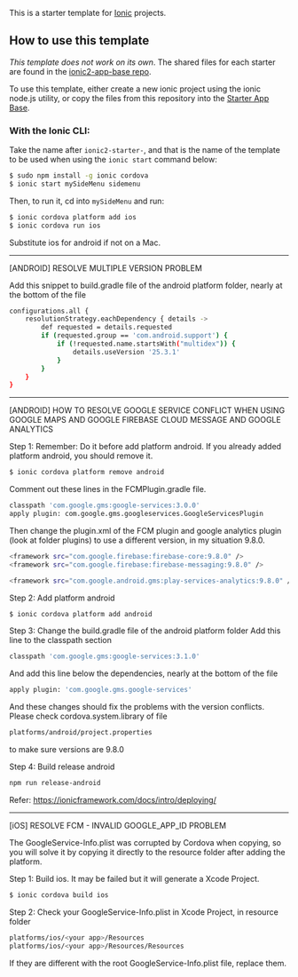 This is a starter template for [Ionic](http://ionicframework.com/docs/) projects.

## How to use this template

*This template does not work on its own*. The shared files for each starter are found in the [ionic2-app-base repo](https://github.com/driftyco/ionic2-app-base).

To use this template, either create a new ionic project using the ionic node.js utility, or copy the files from this repository into the [Starter App Base](https://github.com/driftyco/ionic2-app-base).

### With the Ionic CLI:

Take the name after `ionic2-starter-`, and that is the name of the template to be used when using the `ionic start` command below:

```bash
$ sudo npm install -g ionic cordova
$ ionic start mySideMenu sidemenu
```

Then, to run it, cd into `mySideMenu` and run:

```bash
$ ionic cordova platform add ios
$ ionic cordova run ios
```

Substitute ios for android if not on a Mac.

*********************************************************************************************
[ANDROID] RESOLVE MULTIPLE VERSION PROBLEM

Add this snippet to build.gradle file of the android platform folder, nearly at the bottom of the file

```bash
configurations.all {
    resolutionStrategy.eachDependency { details ->
        def requested = details.requested
        if (requested.group == 'com.android.support') {
            if (!requested.name.startsWith("multidex")) {
                details.useVersion '25.3.1'            
            }
        }
    }
}
```

*********************************************************************************************
[ANDROID] HOW TO RESOLVE GOOGLE SERVICE CONFLICT WHEN USING GOOGLE MAPS AND GOOGLE FIREBASE CLOUD MESSAGE AND GOOGLE ANALYTICS

Step 1: Remember: Do it before add platform android. If you already added platform android, you should remove it.
```bash
$ ionic cordova platform remove android
```

Comment out these lines in the FCMPlugin.gradle file.
```bash
classpath 'com.google.gms:google-services:3.0.0'
apply plugin: com.google.gms.googleservices.GoogleServicesPlugin
```

Then change the plugin.xml of the FCM plugin and google analytics plugin (look at folder plugins) to use a different version, in my situation 9.8.0.
```bash
<framework src="com.google.firebase:firebase-core:9.8.0" />
<framework src="com.google.firebase:firebase-messaging:9.8.0" />
```

```bash
<framework src="com.google.android.gms:play-services-analytics:9.8.0" />
```

Step 2: Add platform android
```bash
$ ionic cordova platform add android
```

Step 3: Change the build.gradle file of the android platform folder
Add this line to the classpath section
```bash
classpath 'com.google.gms:google-services:3.1.0'
```

And add this line below the dependencies, nearly at the bottom of the file
```bash
apply plugin: 'com.google.gms.google-services'
```

And these changes should fix the problems with the version conflicts.
Please check cordova.system.library of file
```bash
platforms/android/project.properties
```
to make sure versions are 9.8.0

Step 4: Build release android

```bash
npm run release-android
```

Refer: https://ionicframework.com/docs/intro/deploying/
*********************************************************************************************
[iOS] RESOLVE FCM - INVALID GOOGLE_APP_ID PROBLEM

 The GoogleService-Info.plist was corrupted by Cordova when copying, so you will solve it by copying it directly to the resource folder after adding the platform.

 Step 1: Build ios. It may be failed but it will generate a Xcode Project.
 ```bash
 $ ionic cordova build ios
 ```

 Step 2: Check your GoogleService-Info.plist in Xcode Project, in resource folder
 ```bash
 platforms/ios/<your app>/Resources
 platforms/ios/<your app>/Resources/Resources
 ```
 If they are different with the root GoogleService-Info.plist file, replace them.
